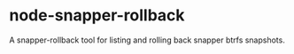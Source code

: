 # node-snapper-rollback
A snapper-rollback tool for listing and rolling back snapper btrfs snapshots.
